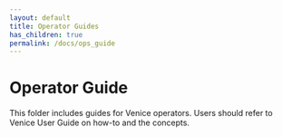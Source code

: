 ```yaml
---
layout: default
title: Operator Guides
has_children: true
permalink: /docs/ops_guide
---
```

# Operator Guide

This folder includes guides for Venice operators. Users should refer to Venice User Guide on how-to and the concepts.